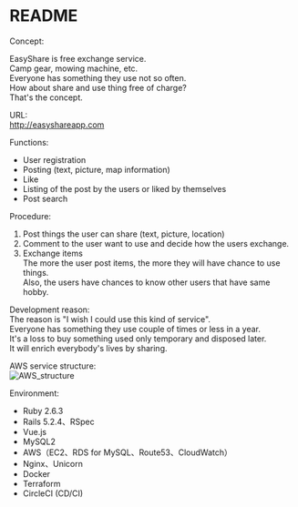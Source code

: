 # README

Concept:

EasyShare is free exchange service.<br/>
Camp gear, mowing machine, etc.<br/>
Everyone has something they use not so often.<br/>
How about share and use thing free of charge?<br/>
That's the concept.<br/>

URL:<br/>
http://easyshareapp.com <br/>

Functions:<br/>
- User registration<br/>
- Posting (text, picture, map information)<br/>
- Like<br/>
- Listing of the post by the users or liked by themselves<br/>
- Post search<br/>

Procedure:<br/>
1. Post things the user can share (text, picture, location)<br/>
2. Comment to the user want to use and decide how the users exchange.<br/>
3. Exchange items<br/>
The more the user post items, the more they will have chance to use things.<br/>
Also, the users have chances to know other users that have same hobby.

Development reason:<br/>
The reason is "I wish I could use this kind of service".<br/>
Everyone has something they use couple of times or less in a year.<br/>
It's a loss to buy something used only temporary and disposed later.<br/>
It will enrich everybody's lives by sharing. <br/>


AWS service structure:<br/>
![AWS_structure](https://user-images.githubusercontent.com/52940447/94350914-58488300-0021-11eb-8c84-77b24bbb71e6.jpg) <br/>

Environment:<br/>
- Ruby 2.6.3<br/>
- Rails 5.2.4、RSpec<br/>
- Vue.js<br/>
- MySQL2<br/>
- AWS（EC2、RDS for MySQL、Route53、CloudWatch）<br/>
- Nginx、Unicorn<br/>
- Docker<br/>
- Terraform<br/>
- CircleCI (CD/CI)<br/>
